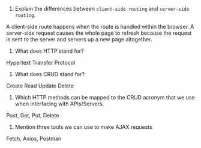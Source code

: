 1.  Explain the differences between `client-side routing` and `server-side routing`.

A client-side route happens when the route is handled within the browser. A server-side request causes the whole page to refresh because the request is sent to the server and servers up a new page altogether.

1.  What does HTTP stand for?

Hypertext Transfer Protocol

1.  What does CRUD stand for?

Create Read Update Delete

1.  Which HTTP methods can be mapped to the CRUD acronym that we use when interfacing with APIs/Servers.

Post, Get, Put, Delete

1.  Mention three tools we can use to make AJAX requests

Fetch, Axios, Postman